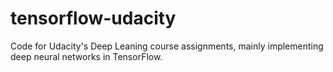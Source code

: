 # tensorflow-udacity
Code for Udacity's Deep Leaning course assignments, mainly implementing deep neural networks in TensorFlow.
